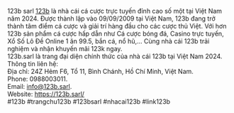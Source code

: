 123b sarl
<a href="https://123b.sarl/">123b</a> là nhà cái cá cược trực tuyến đỉnh cao số một tại Việt Nam năm 2024. Được thành lập vào 09/09/2009 tại Việt Nam, 123b đang trở thành tâm điểm cá cược và giải trí hàng đầu cho các cược thủ Việt. Với hơn 123b sản phẩm cá cược hấp dẫn như Cá cược bóng đá, Casino trực tuyến, Xổ Số Lô Đề Online 1 ăn 99.5, bắn cá, nổ hũ,… Cùng nhà cái 123b trải nghiệm và nhận khuyến mãi 123k ngay.<br/>
123b.sarl là trang đại diện chính thức của nhà cái 123b tại Việt Nam 2024.<br/>
Thông tin liên hệ: <br/>
Địa chỉ: 24Z Hẻm F6, Tổ 11, Bình Chánh, Hồ Chí Minh, Việt Nam.<br/>
Phone: 0988003011.<br/>
Email: info@123b.sarl.<br/>
Website: <a href="https://123b.sarl/">https://123b.sarl/</a><br/>
#123b #trangchu123b #123bsarl #nhacai123b #link123b<br/>